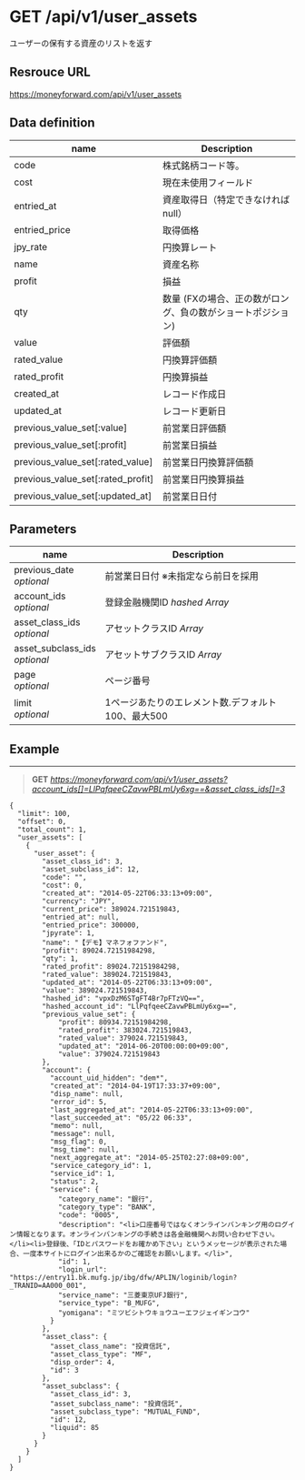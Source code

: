 # GET /api/v1/user_assets
ユーザーの保有する資産のリストを返す

## Resrouce URL
https://moneyforward.com/api/v1/user_assets

## Data definition

name | Description 
-----------|------------------------
code | 株式銘柄コード等。
cost | 現在未使用フィールド
entried_at | 資産取得日（特定できなければnull）
entried_price | 取得価格
jpy_rate | 円換算レート
name | 資産名称
profit | 損益
qty | 数量 (FXの場合、正の数がロング、負の数がショートポジション)
value | 評価額
rated_value | 円換算評価額
rated_profit | 円換算損益
created_at | レコード作成日
updated_at | レコード更新日
previous_value_set[:value] | 前営業日評価額
previous_value_set[:profit] | 前営業日損益
previous_value_set[:rated_value] | 前営業日円換算評価額
previous_value_set[:rated_profit] | 前営業日円換算損益
previous_value_set[:updated_at] | 前営業日日付

## Parameters
name | Description 
-----------|------------------------
previous_date <br /> *optional* | 前営業日日付 ※未指定なら前日を採用
account_ids <br /> *optional* | 登録金融機関ID *hashed* *Array*
asset_class_ids  <br /> *optional* | アセットクラスID *Array*
asset_subclass_ids  <br /> *optional* | アセットサブクラスID *Array*
page  <br /> *optional* | ページ番号
limit <br /> *optional* | 1ページあたりのエレメント数.デフォルト100、最大500

 
## Example
***
> **GET** *https://moneyforward.com/api/v1/user_assets?account_ids[]=LlPqfqeeCZavwPBLmUy6xg==&asset_class_ids[]=3*

    {
      "limit": 100,
      "offset": 0,
      "total_count": 1,
      "user_assets": [
        {
          "user_asset": {
            "asset_class_id": 3,
            "asset_subclass_id": 12,
            "code": "",
            "cost": 0,
            "created_at": "2014-05-22T06:33:13+09:00",
            "currency": "JPY",
            "current_price": 389024.721519843,
            "entried_at": null,
            "entried_price": 300000,
            "jpyrate": 1,
            "name": "【デモ】マネフォファンド",
            "profit": 89024.72151984298,
            "qty": 1,
            "rated_profit": 89024.72151984298,
            "rated_value": 389024.721519843,
            "updated_at": "2014-05-22T06:33:13+09:00",
            "value": 389024.721519843,
            "hashed_id": "vpxDzM6STgFT4Br7pFTzVQ==",
            "hashed_account_id": "LlPqfqeeCZavwPBLmUy6xg==",
            "previous_value_set": {
                "profit": 80934.72151984298,
                "rated_profit": 383024.721519843,
                "rated_value": 379024.721519843,
                "updated_at": "2014-06-20T00:00:00+09:00",
                "value": 379024.721519843
            },
            "account": {
              "account_uid_hidden": "dem*",
              "created_at": "2014-04-19T17:33:37+09:00",
              "disp_name": null,
              "error_id": 5,
              "last_aggregated_at": "2014-05-22T06:33:13+09:00",
              "last_succeeded_at": "05/22 06:33",
              "memo": null,
              "message": null,
              "msg_flag": 0,
              "msg_time": null,
              "next_aggregate_at": "2014-05-25T02:27:08+09:00",
              "service_category_id": 1,
              "service_id": 1,
              "status": 2,
              "service": {
                "category_name": "銀行",
                "category_type": "BANK",
                "code": "0005",
                "description": "<li>口座番号ではなくオンラインバンキング用のログイン情報となります。オンラインバンキングの手続きは各金融機関へお問い合わせ下さい。</li><li>登録後、「IDとパスワードをお確かめ下さい」というメッセージが表示された場合、一度本サイトにログイン出来るかのご確認をお願いします。</li>",
                "id": 1,
                "login_url": "https://entry11.bk.mufg.jp/ibg/dfw/APLIN/loginib/login?_TRANID=AA000_001",
                "service_name": "三菱東京UFJ銀行",
                "service_type": "B_MUFG",
                "yomigana": "ミツビシトウキョウユーエフジェイギンコウ"
              }
            },
            "asset_class": {
              "asset_class_name": "投資信託",
              "asset_class_type": "MF",
              "disp_order": 4,
              "id": 3
            },
            "asset_subclass": {
              "asset_class_id": 3,
              "asset_subclass_name": "投資信託",
              "asset_subclass_type": "MUTUAL_FUND",
              "id": 12,
              "liquid": 85
            }
          }
        }
      ]
    }
